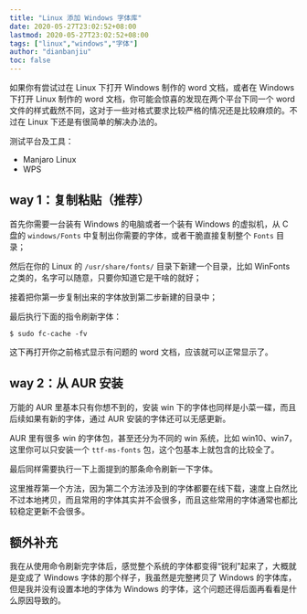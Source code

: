 ```yaml
---
title: "Linux 添加 Windows 字体库"
date: 2020-05-27T23:02:52+08:00
lastmod: 2020-05-27T23:02:52+08:00
tags: ["linux","windows","字体"]
author: "dianbanjiu"
toc: false
---
```


如果你有尝试过在 Linux 下打开 Windows 制作的 word 文档，或者在 Windows 下打开 Linux 制作的 word 文档，你可能会惊喜的发现在两个平台下同一个 word 文件的样式截然不同，这对于一些对格式要求比较严格的情况还是比较麻烦的。不过在 Linux 下还是有很简单的解决办法的。  

测试平台及工具：  
- Manjaro Linux
- WPS

## way 1：复制粘贴（推荐）  

首先你需要一台装有 Windows 的电脑或者一个装有 Windows 的虚拟机，从 C 盘的 `windows/Fonts` 中复制出你需要的字体，或者干脆直接复制整个 `Fonts` 目录；  

然后在你的 Linux 的 `/usr/share/fonts/` 目录下新建一个目录，比如 WinFonts 之类的，名字可以随意，只要你知道它是干啥的就好；  

接着把你第一步复制出来的字体放到第二步新建的目录中；  

最后执行下面的指令刷新字体：  
```shell
$ sudo fc-cache -fv
```

这下再打开你之前格式显示有问题的 word 文档，应该就可以正常显示了。  

## way 2：从 AUR 安装  

万能的 AUR 里基本只有你想不到的，安装 win 下的字体也同样是小菜一碟，而且后续如果有新的字体，通过 AUR 安装的字体还可以无感更新。  

AUR 里有很多 win 的字体包，甚至还分为不同的 win 系统，比如 win10、win7，这里你可以只安装一个 `ttf-ms-fonts` 包，这个包基本上就包含的比较全了。  

最后同样需要执行一下上面提到的那条命令刷新一下字体。  

这里推荐第一个方法，因为第二个方法涉及到的字体都要在线下载，速度上自然比不过本地拷贝，而且常用的字体其实并不会很多，而且这些常用的字体通常也都比较稳定更新不会很多。  

## 额外补充

我在从使用命令刷新完字体后，感觉整个系统的字体都变得“锐利”起来了，大概就是变成了 Windows 字体的那个样子，我虽然是完整拷贝了 Windows 的字体库，但是我并没有设置本地的字体为 Windows 的字体，这个问题还得后面再看看是什么原因导致的。  